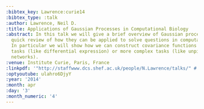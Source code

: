 ```yaml
---
:bibtex_key: Lawrence:curie14
:bibtex_type: :talk
:author: Lawrence, Neil D.
:title: Applications of Gaussian Processes in Computational Biology
:abstract: In this talk we will give a brief overview of Gaussian processes and a
  quick review of how they can be applied to solve questions in computational biology.
  In particular we will show how we can construct covariance functions to solve simple
  tasks (like differential expression) or more complex tasks (like unpicking regulatory
  networks).
:venue: Institute Curie, Paris, France
:linkpdf: '"http://staffwww.dcs.shef.ac.uk/people/N.Lawrence/talks/" # "gp_curie14.pdf"'
:optyoutube: ulahro6DjyY
:year: '2014'
:month: apr
:day: '3'
:month_numeric: '4'
---
```

